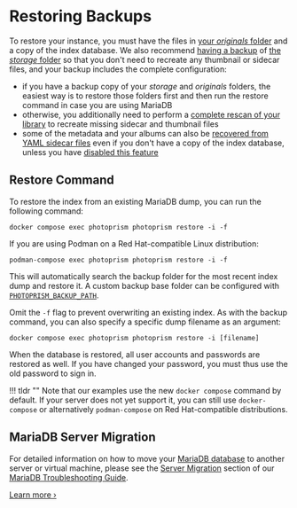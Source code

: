 # Restoring Backups

To restore your instance, you must have the files in [your *originals* folder](../../getting-started/docker-compose.md#photoprismoriginals) and a copy of the index database. We also recommend [having a backup](index.md) of [the *storage* folder](../../getting-started/docker-compose.md#photoprismstorage) so that you don't need to recreate any thumbnail or sidecar files, and your backup includes the complete configuration:

- if you have a backup copy of your *storage* and *originals* folders, the easiest way is to restore those folders first and then run the restore command in case you are using MariaDB
- otherwise, you additionally need to perform a [complete rescan of your library](../../user-guide/library/originals.md) to recreate missing sidecar and thumbnail files
- some of the metadata and your albums can also be [recovered from YAML sidecar files](export.md) even if you don't have a copy of the index database, unless you have [disabled this feature](../../getting-started/config-options.md#feature-flags)

## Restore Command

To restore the index from an existing MariaDB dump, you can run the following command:

```
docker compose exec photoprism photoprism restore -i -f
```

If you are using Podman on a Red Hat-compatible Linux distribution:

```
podman-compose exec photoprism photoprism restore -i -f
```

This will automatically search the backup folder for the most recent index dump and restore it. A custom backup base folder can be configured with [`PHOTOPRISM_BACKUP_PATH`](../../getting-started/config-options.md#storage).

Omit the `-f` flag to prevent overwriting an existing index. As with the backup command, you can also specify a specific dump filename as an argument:

```
docker compose exec photoprism photoprism restore -i [filename]
```

When the database is restored, all user accounts and passwords are restored as well. If you have changed your password, you must thus use the old password to sign in.

!!! tldr ""
    Note that our examples use the new `docker compose` command by default. If your server does not yet support it, you can still use `docker-compose` or alternatively `podman-compose` on Red Hat-compatible distributions.

## MariaDB Server Migration

For detailed information on how to move your [MariaDB database](folders.md#database) to another server or virtual machine, please see the [Server Migration](../../getting-started/troubleshooting/mariadb.md#server-migration) section of our [MariaDB Troubleshooting Guide](../../getting-started/troubleshooting/mariadb.md).

[Learn more ›](../../getting-started/troubleshooting/mariadb.md#server-migration)